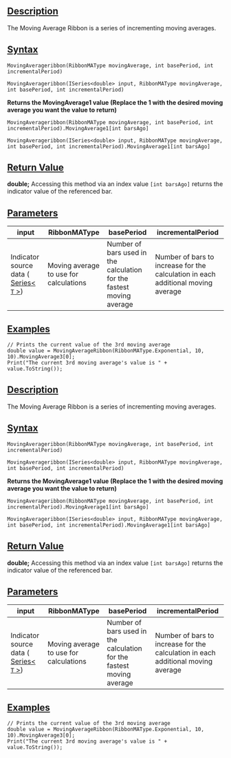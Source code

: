 ## [Description](https://developer.ninjatrader.com/docs/desktop/moving_average_ribbon\#description)

The Moving Average Ribbon is a series of incrementing moving averages.

## [Syntax](https://developer.ninjatrader.com/docs/desktop/moving_average_ribbon\#syntax)

`MovingAverageribbon(RibbonMAType movingAverage, int basePeriod, int incrementalPeriod)`

`MovingAverageribbon(ISeries<double> input, RibbonMAType movingAverage, int basePeriod, int incrementalPeriod)`

**Returns the MovingAverage1 value (Replace the 1 with the desired moving average you want the value to return)**

`MovingAverageribbon(RibbonMAType movingAverage, int basePeriod, int incrementalPeriod).MovingAverage1[int barsAgo]`

`MovingAverageribbon(ISeries<double> input, RibbonMAType movingAverage, int basePeriod, int incrementalPeriod).MovingAverage1[int barsAgo]`

## [Return Value](https://developer.ninjatrader.com/docs/desktop/moving_average_ribbon\#return-value)

**double;** Accessing this method via an index value `[int barsAgo]` returns the indicator value of the referenced bar.

## [Parameters](https://developer.ninjatrader.com/docs/desktop/moving_average_ribbon\#parameters)

| input | RibbonMAType | basePeriod | incrementalPeriod |
| --- | --- | --- | --- |
| Indicator source data ( [Series< `T` >](https://developer.ninjatrader.com/docs/desktop/seriest)) | Moving average to use for calculations | Number of bars used in the calculation for the fastest moving average | Number of bars to increase for the calculation in each additional moving average |

## [Examples](https://developer.ninjatrader.com/docs/desktop/moving_average_ribbon\#examples)

```jsx-150469391 csharp
// Prints the current value of the 3rd moving average
double value = MovingAverageRibbon(RibbonMAType.Exponential, 10, 10).MovingAverage3[0];
Print("The current 3rd moving average's value is " + value.ToString());

```

## [Description](https://developer.ninjatrader.com/docs/desktop/moving_average_ribbon\#description)

The Moving Average Ribbon is a series of incrementing moving averages.

## [Syntax](https://developer.ninjatrader.com/docs/desktop/moving_average_ribbon\#syntax)

`MovingAverageribbon(RibbonMAType movingAverage, int basePeriod, int incrementalPeriod)`

`MovingAverageribbon(ISeries<double> input, RibbonMAType movingAverage, int basePeriod, int incrementalPeriod)`

**Returns the MovingAverage1 value (Replace the 1 with the desired moving average you want the value to return)**

`MovingAverageribbon(RibbonMAType movingAverage, int basePeriod, int incrementalPeriod).MovingAverage1[int barsAgo]`

`MovingAverageribbon(ISeries<double> input, RibbonMAType movingAverage, int basePeriod, int incrementalPeriod).MovingAverage1[int barsAgo]`

## [Return Value](https://developer.ninjatrader.com/docs/desktop/moving_average_ribbon\#return-value)

**double;** Accessing this method via an index value `[int barsAgo]` returns the indicator value of the referenced bar.

## [Parameters](https://developer.ninjatrader.com/docs/desktop/moving_average_ribbon\#parameters)

| input | RibbonMAType | basePeriod | incrementalPeriod |
| --- | --- | --- | --- |
| Indicator source data ( [Series< `T` >](https://developer.ninjatrader.com/docs/desktop/seriest)) | Moving average to use for calculations | Number of bars used in the calculation for the fastest moving average | Number of bars to increase for the calculation in each additional moving average |

## [Examples](https://developer.ninjatrader.com/docs/desktop/moving_average_ribbon\#examples)

```jsx-150469391 csharp
// Prints the current value of the 3rd moving average
double value = MovingAverageRibbon(RibbonMAType.Exponential, 10, 10).MovingAverage3[0];
Print("The current 3rd moving average's value is " + value.ToString());

```